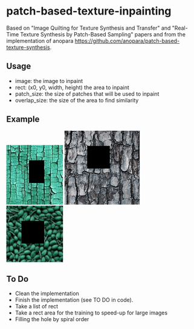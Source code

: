 # patch-based-texture-inpainting

Based on "Image Quilting for Texture Synthesis and Transfer" and "Real-Time Texture Synthesis by Patch-Based Sampling" papers and from the implementation of anopara https://github.com/anopara/patch-based-texture-synthesis.

## Usage
* image: the image to inpaint
* rect: (x0, y0, width, height) the area to inpaint
* patch_size: the size of patches that will be used to inpaint
* overlap_size: the size of the area to find similarity

## Example
![alt text](assets/2.gif)
![alt text](assets/3.gif)
![alt text](assets/1.gif)



## To Do 
* Clean the implementation
* Finish the implementation (see TO DO in code).
* Take a list of rect
* Take a rect area for the training to speed-up for large images
* Filling the hole by spiral order
